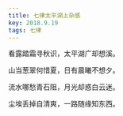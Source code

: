 ```yaml
---
title: 七律太平湖上杂感
key: 2018.9.19
tags: 七律
---
```


看露踏霜寻秋识，太平湖广却想溪。

山当葱翠何惜夏，日有晨曦不想夕。

流水哪愁青石阻，月光却惑白云迷。

尘埃丢掉自清爽，一路随缘知东西。

</br>

